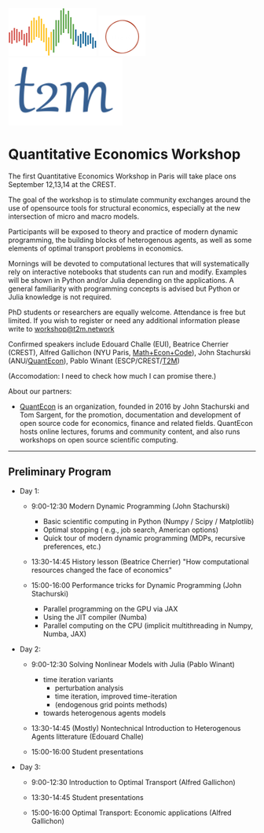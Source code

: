 
![](qe-logo-large.png)  ![](logotransparent.webp) ![](t2m.png)

# Quantitative Economics Workshop

The first Quantitative Economics Workshop in Paris will take place ons September 12,13,14 at the CREST.

The goal of the workshop is to stimulate community exchanges around the use of opensource tools for structural economics, especially at the new intersection of micro and macro models.

Participants will be exposed to theory and practice of modern dynamic programming, the building blocks of heterogenous agents, as well as some elements of optimal transport problems in economics.

Mornings will be devoted to computational lectures that will systematically rely on interactive notebooks that students can run and modify. Examples will be shown in Python and/or Julia depending on the applications. A general familiarity with programming concepts is advised but Python or Julia knowledge is not required.

PhD students or researchers are equally welcome. Attendance is free but limited. If you wish to register or need any additional information please write to workshop@t2m.network

Confirmed speakers include Edouard Challe (EUI), Beatrice Cherrier (CREST), Alfred Gallichon (NYU Paris, [Math+Econ+Code](https://www.math-econ-code.org/)), John Stachurski (ANU/[QuantEcon](https://quantecon.org/)), Pablo Winant (ESCP/CREST/[T2M](https://www.t2m.network/))

  (Accomodation: I need to check how much I can promise there.)

About our partners:
- [QuantEcon](https://quantecon.org/) is an organization, founded in 2016 by John Stachurski and Tom Sargent, for the promotion, documentation and development of open source code for economics, finance and related fields.  QuantEcon hosts online lectures, forums and community content, and also runs workshops on open source scientific computing.

---

## Preliminary Program


- Day 1: 

    - 9:00-12:30  Modern Dynamic Programming (John Stachurski)
        - Basic scientific computing in Python (Numpy / Scipy / Matplotlib)
        - Optimal stopping (    e.g., job search, American options)
        - Quick tour of modern dynamic programming (MDPs, recursive preferences, etc.)

    - 13:30-14:45 History lesson (Beatrice Cherrier)
        "How computational resources changed the face of economics"
    
    - 15:00-16:00  Performance tricks for Dynamic Programming (John Stachurski)
        - Parallel programming on the GPU via JAX
        - Using the JIT compiler (Numba)
        - Parallel computing on the CPU (implicit multithreading in Numpy, Numba, JAX)
    
- Day 2:

    - 9:00-12:30  Solving Nonlinear Models with Julia (Pablo Winant)
        - time iteration variants
          - perturbation analysis
          - time iteration, improved time-iteration
          - (endogenous grid points methods)
        - towards heterogenous agents models

    - 13:30-14:45 (Mostly) Nontechnical Introduction to Heterogenous Agents litterature (Edouard Challe)

    - 15:00-16:00 Student presentations

- Day 3:    

    - 9:00-12:30 Introduction to Optimal Transport (Alfred Gallichon)

    - 13:30-14:45 Student presentations  

    - 15:00-16:00 Optimal Transport: Economic applications (Alfred Gallichon)

